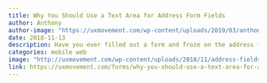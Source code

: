 ```yaml
---
title: Why You Should Use a Text Area for Address Form Fields
author: Anthony
author-image: "https://uxmovement.com/wp-content/uploads/2019/03/anthony-uxmovement.png"
date: 2018-11-13
description: Have you ever filled out a form and froze on the address field? A research study found that users come to a confusing stop when they encounter the “address line 2” field.
categories: mobile web
image: "http://uxmovement.com/wp-content/uploads/2018/11/address-fields-comparison.png"
link: https://uxmovement.com/forms/why-you-should-use-a-text-area-for-address-form-fields/
---
```

